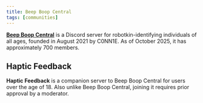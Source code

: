```yaml
---
title: Beep Boop Central
tags: [communities]
---
```


**[Beep Boop Central]** is a Discord server for robotkin-identifying individuals of all ages, founded in August 2021 by C0NN1E. As of October 2025, it has approximately 700 members.

[Beep Boop Central]: https://discord.gg/K26NCaGVTx

## Haptic Feedback

**Haptic Feedback** is a companion server to Beep Boop Central for users over the age of 18. Also unlike Beep Boop Central, joining it requires prior approval by a moderator.
